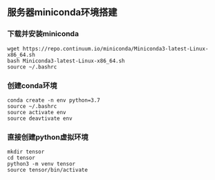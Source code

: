 ## 服务器miniconda环境搭建

### 下载并安装miniconda

~~~
wget https://repo.continuum.io/miniconda/Miniconda3-latest-Linux-x86_64.sh
bash Miniconda3-latest-Linux-x86_64.sh
source ~/.bashrc
~~~

### 创建conda环境

~~~
conda create -n env python=3.7
source ~/.bashrc
source activate env
source deavtivate env
~~~

### 直接创建python虚拟环境

~~~
mkdir tensor
cd tensor
python3 -m venv tensor
source tensor/bin/activate
~~~

